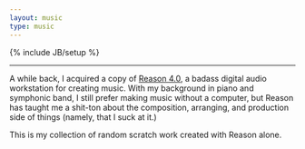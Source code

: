 ```yaml
---
layout: music
type: music
---
```

{% include JB/setup %}

---------------------------------------

A while back, I acquired a copy of [Reason 4.0][1], a badass digital audio workstation
for creating music. With my background in piano and symphonic band, I still
prefer making music without a computer, but Reason has taught me a shit-ton about the
composition, arranging, and production side of things (namely, that I suck at it.)

This is my collection of random scratch work created with Reason alone.

[1]: http://en.wikipedia.org/wiki/Reason_%28software%29
